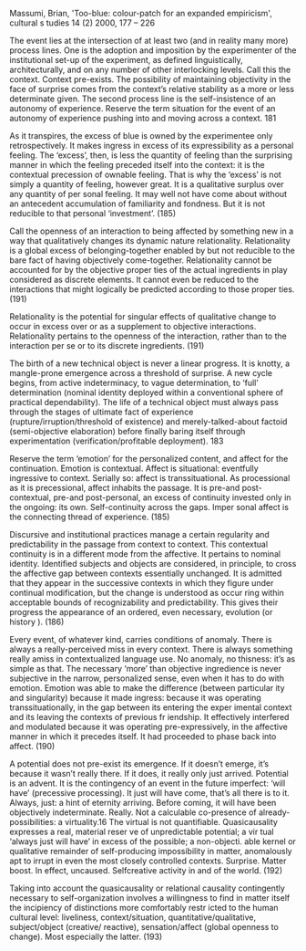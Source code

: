 ﻿  Massumi,  Brian, 'Too-blue: colour-patch for an expanded empiricism', cultural s tudies 14 (2) 2000, 177 – 226

The event lies at the intersection of at least two (and in reality many more) process lines. One is the adoption and imposition by the experimenter of the institutional set-up of the experiment, as defined linguistically, architecturally, and on any number of other interlocking levels. Call this the context. Context pre-exists. The possibility of maintaining objectivity in the face of surprise comes from the context’s relative stability as a more or less determinate given. The second process line is the self-insistence of an autonomy of experience. Reserve the term situation for the event of an autonomy of experience pushing into and moving across a context. 181



As it transpires, the excess of blue is owned by the experimentee only retrospectively. It makes ingress in excess of its expressibility as a personal feeling. The ‘excess’, then, is less the quantity of feeling than the surprising manner in which the feeling preceded itself into the context: it is the contextual precession of ownable feeling. That is why the ‘excess’ is not simply a quantity of feeling, however great. It is a qualitative surplus over any quantity of per sonal feeling. It may well not have come about without an antecedent accumulation of familiarity and fondness. But it is not reducible to that personal ‘investment’. (185) 

Call the openness of an interaction to being affected by something new in a
way that qualitatively changes its dynamic nature relationality. Relationality is a global excess of belonging-together enabled by but not reducible to the bare fact of having objectively come-together. Relationality cannot be accounted for by the objective proper ties of the actual ingredients in play considered as discrete elements. It cannot even be reduced to the interactions that might logically be predicted according to those proper ties. (191) 

Relationality is the potential for singular effects of qualitative change to occur in excess over or as a supplement to objective interactions. Relationality pertains to the openness of the interaction, rather than to the interaction per se or to its discrete ingredients. (191)

The birth of a new technical object is never a linear progress. It is knotty, a mangle-prone emergence across a threshold of surprise. A new cycle begins, from active indeterminacy, to vague determination, to ‘full’ determination (nominal identity deployed within a conventional sphere of practical dependability). The life of a technical object must always pass through the stages of ultimate fact of experience (rupture/irruption/threshold of existence) and merely-talked-about factoid (semi-objective elaboration) before finally baring itself through experimentation (verification/profitable deployment). 183

Reserve the term ‘emotion’ for the personalized content, and affect for the continuation. Emotion is contextual. Affect is situational: eventfully ingressive to context. Serially so: affect is transsituational. As processional as it is precessional, affect inhabits the passage. It is pre-and post-contextual, pre-and post-personal, an excess of continuity invested only in the ongoing: its own. Self-continuity across the gaps. Imper sonal affect is the connecting thread of experience. (185) 

Discursive and institutional practices manage a certain regularity and predictability in the passage from context to context. This contextual continuity is in a different mode from the affective. It pertains to nominal identity. Identified subjects and objects are considered, in principle, to cross the affective gap between contexts essentially unchanged. It is admitted that they appear in the successive contexts in which they figure under continual modification, but the change is understood as occur ring within acceptable bounds of recognizability and predictability. This gives their progress the appearance of an ordered, even necessary, evolution (or history ). (186)

Every event, of whatever kind, carries conditions of anomaly. There is always a really-perceived miss in every context. There is always something really amiss in contextualized language use. No anomaly, no thisness: it’s as simple as that. The necessary ‘more’ than objective ingredience is never subjective in the narrow, personalized sense, even when it has to do with emotion. Emotion was able to make the difference (between particular ity and singularity) because it made ingress: because it was operating transsituationally, in the gap between its entering the exper imental context and its leaving the contexts of previous fr iendship. It effectively interfered and modulated because it was operating pre-expressively, in the affective manner in which it precedes itself. It had proceeded to phase back into affect. (190) 

A potential does not pre-exist its emergence. If it doesn’t emerge, it’s because it wasn’t really there. If it does, it really only just arrived. Potential is an advent. It is the contingency of an event in the future imperfect: ‘will have’ (precessive processing). It just will have come, that’s all there is to it. Always, just: a hint of eternity arriving. Before coming, it will have been objectively indeterminate. Really. Not a calculable co-presence of already-possibilities: a virtuality.16 The virtual is not quantifiable. Quasicausality expresses a real, material reser ve of unpredictable potential; a vir tual ‘always just will have’ in excess of the possible; a non-objecti. able kernel or qualitative remainder of self-producing impossibility in matter, anomalously apt to irrupt in even the most closely controlled contexts. Surprise. Matter boost. In effect, uncaused. Selfcreative activity in and of the world. (192) 

Taking into account the quasicausality or relational causality contingently necessary to self-organization involves a willingness to find in matter itself the incipiency of distinctions more comfortably restr icted to the human cultural level: liveliness, context/situation, quantitative/qualitative, subject/object (creative/ reactive), sensation/affect (global openness to change). Most especially the latter. (193)

